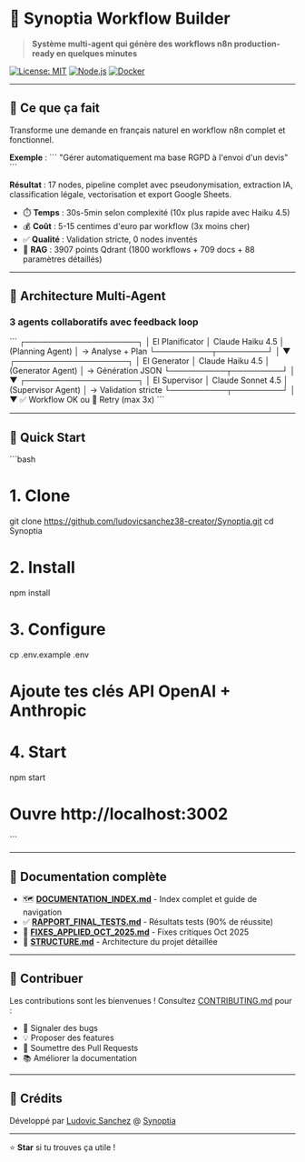 # 🤖 Synoptia Workflow Builder

> **Système multi-agent qui génère des workflows n8n production-ready en quelques minutes**

[![License: MIT](https://img.shields.io/badge/License-MIT-blue.svg)](LICENSE)
[![Node.js](https://img.shields.io/badge/node-%3E%3D18.0.0-brightgreen.svg)](https://nodejs.org/)
[![Docker](https://img.shields.io/badge/docker-%3E%3D20.10-blue.svg)](https://www.docker.com/)

---

## 🎯 Ce que ça fait

Transforme une demande en français naturel en workflow n8n complet et fonctionnel.

**Exemple** :
\`\`\`
"Gérer automatiquement ma base RGPD à l'envoi d'un devis"
\`\`\`

**Résultat** : 17 nodes, pipeline complet avec pseudonymisation, extraction IA, classification légale, vectorisation et export Google Sheets.

- ⏱️ **Temps** : 30s-5min selon complexité (10x plus rapide avec Haiku 4.5)
- 💰 **Coût** : 5-15 centimes d'euro par workflow (3x moins cher)
- ✅ **Qualité** : Validation stricte, 0 nodes inventés
- 🧠 **RAG** : 3907 points Qdrant (1800 workflows + 709 docs + 88 paramètres détaillés)

---

## 🧠 Architecture Multi-Agent

### **3 agents collaboratifs avec feedback loop**

\`\`\`
┌────────────────────┐
│  El Planificator   │  Claude Haiku 4.5
│  (Planning Agent)  │  → Analyse + Plan
└──────────┬─────────┘
           │
           ▼
┌────────────────────┐
│   El Generator     │  Claude Haiku 4.5
│ (Generator Agent)  │  → Génération JSON
└──────────┬─────────┘
           │
           ▼
┌────────────────────┐
│  El Supervisor     │  Claude Sonnet 4.5
│ (Supervisor Agent) │  → Validation stricte
└──────────┬─────────┘
           │
           ▼
      ✅ Workflow OK
      ou
      🔄 Retry (max 3x)
\`\`\`

---

## 🚀 Quick Start

\`\`\`bash
# 1. Clone
git clone https://github.com/ludovicsanchez38-creator/Synoptia.git
cd Synoptia

# 2. Install
npm install

# 3. Configure
cp .env.example .env
# Ajoute tes clés API OpenAI + Anthropic

# 4. Start
npm start
# Ouvre http://localhost:3002
\`\`\`

---

## 📖 Documentation complète

- 🗺️ **[DOCUMENTATION_INDEX.md](DOCUMENTATION_INDEX.md)** - Index complet et guide de navigation
- ✅ **[RAPPORT_FINAL_TESTS.md](RAPPORT_FINAL_TESTS.md)** - Résultats tests (90% de réussite)
- 🔧 **[FIXES_APPLIED_OCT_2025.md](FIXES_APPLIED_OCT_2025.md)** - Fixes critiques Oct 2025
- 📁 **[STRUCTURE.md](STRUCTURE.md)** - Architecture du projet détaillée

---

## 🤝 Contribuer

Les contributions sont les bienvenues ! Consultez [CONTRIBUTING.md](CONTRIBUTING.md) pour :
- 🐛 Signaler des bugs
- 💡 Proposer des features
- 🔧 Soumettre des Pull Requests
- 📚 Améliorer la documentation

---

## 🙏 Crédits

Développé par [Ludovic Sanchez](https://github.com/ludovicsanchez38-creator) @ [Synoptia](https://synoptia.fr)

---

⭐ **Star** si tu trouves ça utile !
